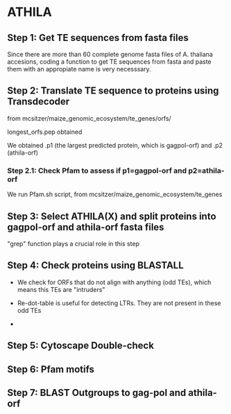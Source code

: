 # ATHILA
## Step 1: Get TE sequences from fasta files
Since there are more than 60 complete genome fasta files of A. thaliana accesions, coding a function to get TE sequences from fasta and paste them with an appropiate name is very necesssary.


## Step 2: Translate TE sequence to proteins using Transdecoder
from mcsitzer/maize_genomic_ecosystem/te_genes/orfs/

longest_orfs.pep obtained

We obtained .p1 (the largest predicted protein, which is gagpol-orf) and .p2 (athila-orf)

  ### Step 2.1: Check Pfam to assess if p1=gagpol-orf and p2=athila-orf
We run Pfam.sh script, from mcsitzer/maize_genomic_ecosystem/te_genes

## Step 3: Select ATHILA(X) and split proteins into gagpol-orf and athila-orf fasta files
"grep" function plays a crucial role in this step
      
## Step 4: Check proteins using BLASTALL
- We check for ORFs that do not align with anything (odd TEs), which means this TEs are "intruders"

- Re-dot-table is useful for detecting LTRs. They are not present in these odd TEs
- 
## Step 5: Cytoscape Double-check


## Step 6: Pfam motifs



## Step 7: BLAST Outgroups to gag-pol and athila-orf
